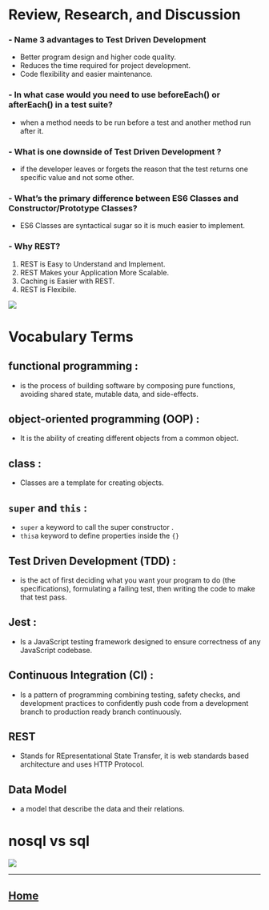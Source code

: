 # Review, Research, and Discussion
### - Name 3 advantages to Test Driven Development
- Better program design and higher code quality.
- Reduces the time required for project development.
- Code flexibility and easier maintenance.

### - In what case would you need to use beforeEach() or afterEach() in a test suite?

* when a method needs to be run before a test and another method  run after it. 
### - What is one downside of Test Driven Development ?

* if the developer leaves or forgets the reason that the test returns one specific value and not some other. 
### - What’s the primary difference between ES6 Classes and Constructor/Prototype Classes?

* ES6 Classes are syntactical sugar so it is much easier to implement.

### - Why REST?
1) REST is Easy to Understand and Implement.
2) REST Makes your Application More Scalable.
3) Caching is Easier with REST.
4) REST is Flexibile.

<img src ="https://miro.medium.com/max/2800/0*WQZTR7gIwhiIIbnh.png">


# Vocabulary Terms
## functional programming :
*  is the process of building software by composing pure functions, avoiding shared state, mutable data, and side-effects. 
## object-oriented programming (OOP) :
* It is the ability of creating different objects from a common object.
## class :
* Classes are a template for creating objects.
## `super` and `this` :
* `super` a keyword to call the super constructor .
* `this`a keyword to define properties inside the `{}`
## Test Driven Development (TDD) :
* is the act of first deciding what you want your program to do (the specifications), formulating a failing test, then writing the code to make that test pass. 
## Jest :
* Is a JavaScript testing framework designed to ensure correctness of any JavaScript codebase. 
## Continuous Integration (CI) :
* Is a pattern of programming combining testing, safety checks, and development practices to confidently push code from a development branch to production ready branch continuously.

## REST
* Stands for REpresentational State Transfer, it is web standards based architecture and uses HTTP Protocol.
## Data Model
* a model that describe the data and their relations.

# nosql vs sql

<img src ="https://ip1.i.lithium.com/2ab67eb83c8489ad0587c035e1e1f7ca6f84ebce/68747470733a2f2f646f63732e6d6963726f736f66742e636f6d2f656e2d75732f617a7572652f646f63756d656e7464622f6d656469612f646f63756d656e7464622d6e6f73716c2d76732d73716c2f6e6f73716c2d76732d73716c2d636f6d70617269736f6e2e706e67">



*****************************************************************

## [ Home ](https://reem-alqurm.github.io/ReadingNotes/)